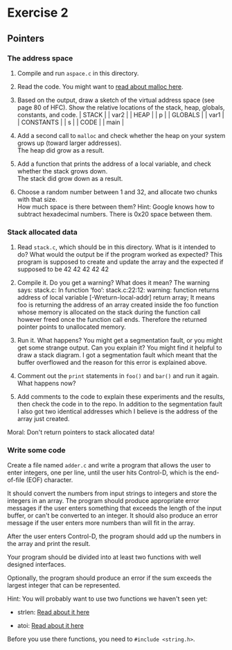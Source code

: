 # Exercise 2
## Pointers


### The address space

1. Compile and run `aspace.c` in this directory.

2. Read the code.  You might want to [read about malloc here](https://www.tutorialspoint.com/c_standard_library/c_function_malloc.htm).

3. Based on the output, draw a sketch of the virtual address space (see page 80 of HFC).  Show the relative locations of the stack, heap, globals, constants, and code.
| STACK     |
| var2      |
| HEAP      |
| p         |
| GLOBALS   |
| var1      |
| CONSTANTS |
| s         |
| CODE      |
| main      |
4. Add a second call to `malloc` and check whether the heap on your system grows up (toward larger addresses).  
The heap did grow as a result.
5. Add a function that prints the address of a local variable, and check whether the stack grows down.  
The stack did grow down as a result.
6. Choose a random number between 1 and 32, and allocate two chunks with that size.  
How much space is there between them?  Hint: Google knows how to subtract hexadecimal numbers.
There is 0x20 space between them.

### Stack allocated data

1.  Read `stack.c`, which should be in this directory.  What is it
intended to do?  What would the output be if the program worked as
expected?
This program is supposed to create and update the array and the expected if supposed to be
42
42
42
42
42
2.  Compile it.  Do you get a warning?  What does it mean?
The warning says:
stack.c: In function ‘foo’:
stack.c:22:12: warning: function returns address of local variable [-Wreturn-local-addr]
     return array;
It means foo is returning the address of an array created inside the foo function
whose memory is allocated on the stack during the function call however freed once
the function call ends. Therefore the returned pointer points to unallocated
memory.
3.  Run it.  What happens?  You might get a segmentation fault, or you might get
some strange output.  Can you explain it?  You might find it
helpful to draw a stack diagram.
I got a segmentation fault which meant that the buffer overflowed and the reason
 for this error is explained above.

4.  Comment out the `print` statements in `foo()` and `bar()` and run
it again.  What happens now?

5.  Add comments to the code to explain these experiments and the results,
then check the code in to the repo.
In addition to the segmentation fault I also got two identical addresses which I
believe is the address of the array just created.

Moral: Don't return pointers to stack allocated data!


### Write some code

Create a file named `adder.c` and write a program that allows the user to enter integers, one per line, until the user hits Control-D, which is the end-of-file (EOF) character.

It should convert the numbers from input strings to integers and store the integers in an array.  The program should produce appropriate error messages if the user enters something that exceeds the length of the input buffer, or can't be converted to an integer.  It should also produce an error message if the user enters more numbers than will fit in the array.

After the user enters Control-D, the program should add up the numbers in the array and print the result.  

Your program should be divided into at least two functions with well designed interfaces.

Optionally, the program should produce an error if the sum exceeds the largest integer that can be represented.

Hint: You will probably want to use two functions we haven't seen yet:

* strlen: [Read about it here](https://www.tutorialspoint.com/c_standard_library/c_function_strlen.htm)

* atoi: [Read about it here](https://www.tutorialspoint.com/c_standard_library/c_function_atoi.htm)

Before you use there functions, you need to `#include <string.h>`.
